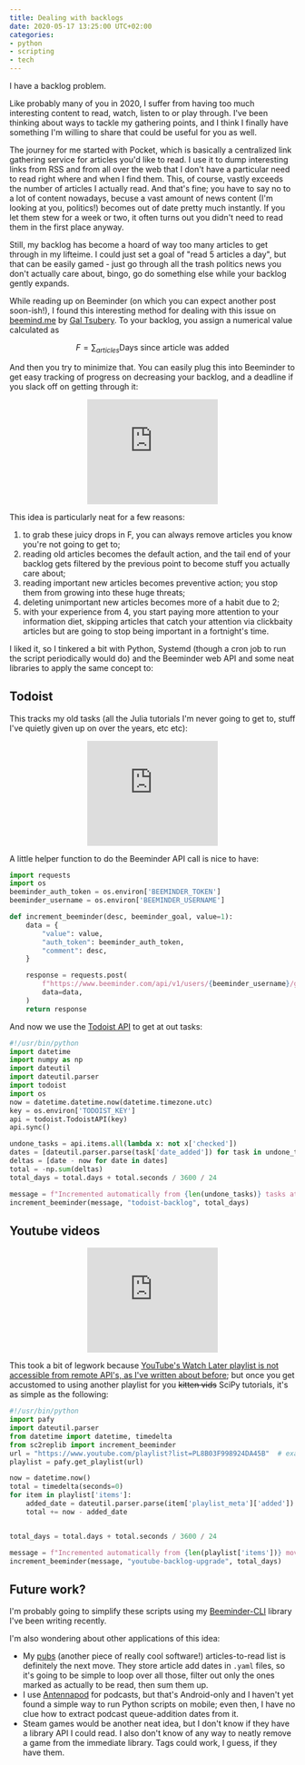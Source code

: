 ```yaml
---
title: Dealing with backlogs
date: 2020-05-17 13:25:00 UTC+02:00
categories:
- python
- scripting
- tech
---
```



I have a backlog problem.

Like probably many of you in 2020, I suffer from having too much interesting
content to read, watch, listen to or play through. I've been thinking about
ways to tackle my gathering points, and I think I finally have something I'm
willing to share that could be useful for you as well.

<!-- TEASER_END -->

The journey for me started with Pocket, which is basically a centralized link
gathering service for articles you'd like to read.  I use it to dump
interesting links from RSS and from all over the web that I don't have a
particular need to read right where and when I find them. This, of course,
vastly exceeds the number of articles I actually read. And that's fine; you
have to say no to a lot of content nowadays, becuse a vast amount of news
content (I'm looking at you, politics!) becomes out of date pretty much
instantly. If you let them stew for a week or two, it often turns out you
didn't need to read them in the first place anyway.

Still, my backlog has become a hoard of way too many articles to get through in
my lifteime. I could just set a goal of "read 5 articles a day", but that can
be easily gamed - just go through all the trash politics news you don't
actually care about, bingo, go do something else while your backlog gently
expands.

While reading up on Beeminder (on which you can expect another post soon-ish!),
I found this interesting method for dealing with this issue on
[beemind.me](https://beemind.me/goals/pocket/article_days_linear) by [Gal
Tsubery](https://github.com/tsubery). To your backlog, you assign a numerical
value calculated as

$$ F = \sum_{articles} \text{Days since article was added} $$

And then you try to minimize that. You can easily plug this into Beeminder to
get easy tracking of progress on decreasing your backlog, and a deadline if you slack
off on getting through it:

<center><iframe src="https://www.beeminder.com/widget?slug=pocket-backlog&username=stanczakdominik" height="185px" width="230px" frameborder="0px" ></iframe></center>

This idea is particularly neat for a few reasons:

1. to grab these juicy drops in F, you can always remove articles you know you're not going to get to;
2. reading old articles becomes the default action, and the tail end of your backlog gets filtered by the previous point to become stuff you actually care about;
3. reading important new articles becomes preventive action; you stop them from growing into these huge threats;
4. deleting unimportant new articles becomes more of a habit due to 2;
5. with your experience from 4, you start paying more attention to your information diet, skipping articles that catch your attention via clickbaity articles but are going to stop being important in a fortnight's time.

I liked it, so I tinkered a bit with Python, Systemd (though a cron job to run the script periodically would do) and the Beeminder web API and some neat libraries to apply the same concept to:

## Todoist

This tracks my old tasks (all the Julia tutorials I'm never going to get to,
stuff I've quietly given up on over the years, etc etc):

<center><iframe src="https://www.beeminder.com/widget?slug=todoist-backlog&username=stanczakdominik" height="185px" width="230px" frameborder="0px" ></iframe></center>

A little helper function to do the Beeminder API call is nice to have:

```python
import requests
import os
beeminder_auth_token = os.environ['BEEMINDER_TOKEN']
beeminder_username = os.environ['BEEMINDER_USERNAME']

def increment_beeminder(desc, beeminder_goal, value=1):
    data = {
        "value": value,
        "auth_token": beeminder_auth_token,
        "comment": desc,
    }

    response = requests.post(
        f"https://www.beeminder.com/api/v1/users/{beeminder_username}/goals/{beeminder_goal}/datapoints.json",
        data=data,
    )
    return response
```

And now we use the [Todoist API](https://pypi.org/project/todoist-python/) to get at out tasks:
```python
#!/usr/bin/python
import datetime
import numpy as np
import dateutil
import dateutil.parser
import todoist
import os
now = datetime.datetime.now(datetime.timezone.utc)
key = os.environ['TODOIST_KEY']
api = todoist.TodoistAPI(key)
api.sync()

undone_tasks = api.items.all(lambda x: not x['checked'])
dates = [dateutil.parser.parse(task['date_added']) for task in undone_tasks]
deltas = [date - now for date in dates]
total = -np.sum(deltas)
total_days = total.days + total.seconds / 3600 / 24

message = f"Incremented automatically from {len(undone_tasks)} tasks at {now}"
increment_beeminder(message, "todoist-backlog", total_days)

```
## Youtube videos

<center><iframe src="https://www.beeminder.com/widget?slug=youtube-backlog-upgrade&username=stanczakdominik" height="185px" width="230px" frameborder="0px" ></iframe></center>

This took a bit of legwork because [YouTube's Watch Later playlist is not
accessible from remote API's, as I've written about
before](/posts/youtube-watch-later-export.rst); but once you get accustomed to
using another playlist for you ~~kitten vids~~ SciPy tutorials, it's as simple
as the following:

```python
#!/usr/bin/python
import pafy
import dateutil.parser
from datetime import datetime, timedelta
from sc2replib import increment_beeminder
url = "https://www.youtube.com/playlist?list=PL8B03F998924DA45B"  # example playlist ID
playlist = pafy.get_playlist(url)

now = datetime.now()
total = timedelta(seconds=0)
for item in playlist['items']:
    added_date = dateutil.parser.parse(item['playlist_meta']['added'])
    total += now - added_date


total_days = total.days + total.seconds / 3600 / 24

message = f"Incremented automatically from {len(playlist['items'])} movies at {now}"
increment_beeminder(message, "youtube-backlog-upgrade", total_days)
```

## Future work?

I'm probably going to simplify these scripts using my [Beeminder-CLI](https://github.com/StanczakDominik/beeminder-cli/)
library I've been writing recently.

I'm also wondering about other applications of this idea:

* My [pubs](https://github.com/pubs/pubs/) (another piece of really cool software!) articles-to-read list is definitely the next move. They store article add dates in `.yaml` files, so it's going to be simple to loop over all those, filter out only the ones marked as actually to be read, then sum them up.
* I use [Antennapod](https://antennapod.org/) for podcasts, but that's Android-only and I haven't yet found a simple way to run Python scripts on mobile; even then, I have no clue how to extract podcast queue-addition dates from it.
* Steam games would be another neat idea, but I don't know if they have a library API I could read. I also don't know of any way to neatly remove a game from the immediate library. Tags could work, I guess, if they have them.
